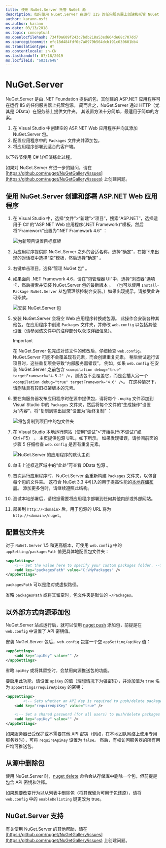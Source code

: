 ```yaml
---
title: 使用 NuGet.Server 托管 NuGet 源
description: 如何使用 NuGet.Server 在运行 IIS 的任何服务器上创建和托管 NuGet 包源，从而通过 HTTP 和 OData 提供包。
author: karann-msft
ms.author: karann
ms.date: 03/13/2018
ms.topic: conceptual
ms.openlocfilehash: 734f0a609f243c7bdb218a53ed664de68c707dd7
ms.sourcegitcommit: efc18d484fdf0c7a8979b564dcb191c030601bb4
ms.translationtype: HT
ms.contentlocale: zh-CN
ms.lasthandoff: 07/18/2019
ms.locfileid: "68317648"
---
```

# <a name="nugetserver"></a>NuGet.Server

NuGet.Server 是由 .NET Foundation 提供的包，其创建的 ASP.NET 应用程序可在运行 IIS 的任何服务器上托管包源。 简而言之，NuGet.Server 通过 HTTP（尤其是 OData）在服务器上提供文件夹。 其设置方法十分简单，最适用于简单的方案。

1. 在 Visual Studio 中创建空的 ASP.NET Web 应用程序并向其添加 NuGet.Server 包。
1. 配置应用程序中的 `Packages` 文件夹并添加包。
1. 将应用程序部署到适合的客户端。

以下各节使用 C# 详细演练此过程。

如果对 NuGet.Server 有进一步的疑问，请在 [https://github.com/nuget/NuGetGallery/issues](https://github.com/nuget/NuGetGallery/issues) 上创建问题。

## <a name="create-and-deploy-an-aspnet-web-application-with-nugetserver"></a>使用 NuGet.Server 创建和部署 ASP.NET Web 应用程序

1. 在 Visual Studio 中，选择“文件”>“新建”>“项目”，搜索“ASP.NET”，选择适用于 C# 的“ASP.NET Web 应用程序(.NET Framework)”模板，然后将“Framework”设置为“.NET Framework 4.6”    ：

    ![为新项目设置目标框架](media/Hosting_01-NuGet.Server-Set4.6.png)

1. 为应用程序提供除 NuGet.Server 之外的合适名称，选择“确定”，在接下来出现的对话框中选择“空”模板，然后选择“确定”    。

1. 右键单击项目，选择“管理 NuGet 包”  。

1. 如果面向 .NET Framework 4.6，请在“包管理器 UI”中，选择“浏览器”选项卡，然后搜索并安装 NuGet.Server 包的最新版本  。 （也可以使用 `Install-Package NuGet.Server` 从包管理器控制台安装。）如果出现提示，请接受此许可条款。

    ![安装 NuGet.Server 包](media/Hosting_02-NuGet.Server-Package.png)

1. 安装 NuGet.Server 会将空 Web 应用程序转换成包源。 此操作会安装各种其他包，在应用程序中创建 `Packages` 文件夹，并修改 `web.config` 以包括其他设置（请参阅该文件中的注释部分以获取详细信息）。

    > [!Important]
    > 在 NuGet.Server 包完成对该文件的修改后，仔细检查 `web.config`。 NuGet.Server 可能不会覆盖现有元素，而会创建重复元素。 稍后尝试运行该项目时，这些重复项会导致“内部服务器错误”。 例如，如果 `web.config` 在安装 NuGet.Server 之前包含 `<compilation debug="true" targetFramework="4.5.2" />`，则该包不会覆盖它，而是会插入另一个 `<compilation debug="true" targetFramework="4.6" />`。 在这种情况下，请删除具有较旧框架版本的元素。

1. 要在向服务器发布应用程序时在源中提供包，请将每个 `.nupkg` 文件添加到 Visual Studio 中的 `Packages` 文件夹，然后将每个文件的“生成操作”设置为“内容”，将“复制到输出目录”设置为“始终复制”     ：

    ![将包复制到项目中的包文件夹](media/Hosting_03-NuGet.Server-Package-Folder.png)

1. 在 Visual Studio 本地运行网站（使用“调试”>“开始执行(不调试)”或 Ctrl+F5）  。 主页提供包源 URL，如下所示。 如果发现错误，请参阅前面的步骤 5 仔细检查 `web.config` 是否有重复元素。

    ![NuGet.Server 的应用程序的默认主页](media/Hosting_04-NuGet.Server-FeedHomePage.png)

1. 单击上述框选区域中的“此处”可查看 OData 包源  。

1. 首次运行应用程序时，NuGet.Server 会重新构建 `Packages` 文件夹，以包含每个包的文件夹。 这符合 NuGet 3.3 中引入的用于提高性能的[本地存储布局](http://blog.nuget.org/20151118/nuget-3.3.html#folder-based-repository-commands)。 添加更多包时，请继续遵照此结构。

1. 测试本地部署后，请根据需要将应用程序部署到任何其他内部或外部网站。

1. 部署到 `http://<domain>` 后，用于包源的 URL 将为 `http://<domain>/nuget`。

## <a name="configuring-the-packages-folder"></a>配置包文件夹

对于 `NuGet.Server` 1.5 和更高版本，可使用 `web.config` 中的 `appSetting/packagesPath` 值更具体地配置包文件夹：

```xml
<appSettings>
    <!-- Set the value here to specify your custom packages folder. -->
    <add key="packagesPath" value="C:\MyPackages" />
</appSettings>
```

`packagesPath` 可以是绝对或虚拟路径。

省略 `packagesPath` 或将其留空时，包文件夹是默认的 `~/Packages`。

## <a name="adding-packages-to-the-feed-externally"></a>以外部方式向源添加包

NuGet.Server 站点运行后，就可以使用 [nuget push](../reference/cli-reference/cli-ref-push.md) 添加包，前提是在 `web.config` 中设置了 API 密钥值。

安装 NuGet.Server 包后，`web.config` 包含一个空 `appSetting/apiKey` 值：

```xml
<appSettings>
    <add key="apiKey" value="" />
</appSettings>
```

省略 `apiKey` 或将其留空时，会禁用向源推送包的功能。

要启用此功能，请设置 `apiKey` 的值（理想情况下为强密码），并添加值为 `true` 名为 `appSettings/requireApiKey` 的密钥：

```xml
<appSettings>
        <!-- Sets whether an API Key is required to push/delete packages -->
    <add key="requireApiKey" value="true" />

    <!-- Set a shared password (for all users) to push/delete packages -->
    <add key="apiKey" value="" />
</appSettings>
```

如果服务器已受保护或不需要其他 API 密钥（例如，在本地团队网络上使用专用服务器时），可将 `requireApiKey` 设置为 `false`。 然后，有权访问服务器的所有用户均可推送包。

## <a name="removing-packages-from-the-feed"></a>从源中删除包

使用 NuGet.Server 时，[nuget delete](../reference/cli-reference/cli-ref-delete.md) 命令会从存储库中删除一个包，但前提是包含 API 密钥和注释。

如果想要改变行为以从列表中删除包（将其保留为可用于包还原），请将 `web.config` 中的 `enableDelisting` 键更改为 true。

## <a name="nugetserver-support"></a>NuGet.Server 支持

有关使用 NuGet.Server 的其他帮助，请在 [https://github.com/nuget/NuGetGallery/issues](https://github.com/nuget/NuGetGallery/issues) 上创建问题。